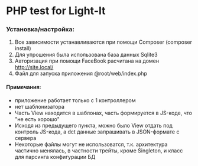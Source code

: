 # PHP test for Light-It

### Установка/настройка:
1. Все зависимости устанавливаются при помощи Composer (composer install)
2. Для упрошения была использована база данных Sqlite3
3. Авторизация при помощи FaceBook расчитана на домен http://site.local/
4. Файл для запуска приложения @root/web/index.php

#### Примечания:
- приложение работает только с 1 контроллером
- нет шаблонизатора
- Часть View находится в шаблонах, часть формируется в JS-коде, что "не есть хорошо"
- Исходя из предыдущего пункта, можно было View отдать под контроль JS-кода, а dct данные запрашивать в JSON-формате с сервера
- Некоторые файлы могут не использоватся, т.к. архитектура частично менялась, в частности трейты, кроме Singleton, и класс для парсинга конфигурации БД
